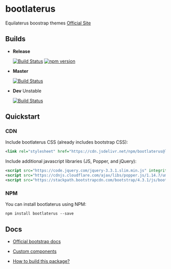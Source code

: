 # bootlaterus

Equilaterus boostrap themes [Official Site](https://equilaterus.github.io/bootlaterus/)

## Builds

* **Release**

  [![Build Status](https://travis-ci.org/equilaterus/bootlaterus.svg?branch=release)](https://travis-ci.org/equilaterus/bootlaterus/branches)  [![npm version](https://badge.fury.io/js/bootlaterus.svg)](https://badge.fury.io/js/bootlaterus)

* **Master**

  [![Build Status](https://travis-ci.org/equilaterus/bootlaterus.svg?branch=master)](https://travis-ci.org/equilaterus/bootlaterus/branches)

* **Dev** Unstable

  [![Build Status](https://travis-ci.org/equilaterus/bootlaterus.svg?branch=dev)](https://travis-ci.org/equilaterus/bootlaterus/branches) 

## Quickstart

### CDN

Include bootlaterus CSS (already includes bootstrap CSS):
  
```xml
<link rel="stylesheet" href="https://cdn.jsdelivr.net/npm/bootlaterus@latest/dist/css/bootlaterus.min.css" crossorigin="anonymous">
```

Include additional javascript libraries (JS, Popper, and jQuery):

```xml
<script src="https://code.jquery.com/jquery-3.3.1.slim.min.js" integrity="sha384-q8i/X+965DzO0rT7abK41JStQIAqVgRVzpbzo5smXKp4YfRvH+8abtTE1Pi6jizo" crossorigin="anonymous"></script>
<script src="https://cdnjs.cloudflare.com/ajax/libs/popper.js/1.14.7/umd/popper.min.js" integrity="sha384-UO2eT0CpHqdSJQ6hJty5KVphtPhzWj9WO1clHTMGa3JDZwrnQq4sF86dIHNDz0W1" crossorigin="anonymous"></script>
<script src="https://stackpath.bootstrapcdn.com/bootstrap/4.3.1/js/bootstrap.min.js" integrity="sha384-JjSmVgyd0p3pXB1rRibZUAYoIIy6OrQ6VrjIEaFf/nJGzIxFDsf4x0xIM+B07jRM" crossorigin="anonymous"></script>
```

### NPM

You can install bootlaterus using NPM:

```
npm install bootlaterus --save
```

## Docs

* [Official bootstrap docs](https://getbootstrap.com/docs/4.3/getting-started/introduction/)

* [Custom components](https://github.com/equilaterus/bootlaterus/wiki/Custom-components)

* [How to build this package?](https://github.com/equilaterus/bootlaterus/wiki/How-to-build-this-package%3F)


